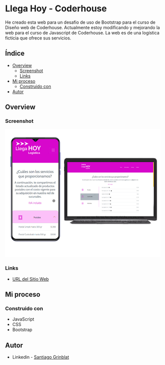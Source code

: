 # Llega Hoy - Coderhouse
He creado esta web para un desafio de uso de Bootstrap para el curso de Diseño web de Coderhouse. Actualmente estoy modificando y mejorando la web para el curso de Javascript de Coderhouse. La web es de una logística ficticia que ofrece sus servicios.

## Índice

- [Overview](#overview)
  - [Screenshot](#screenshot)
  - [Links](#links)
- [Mi proceso](#mi-proceso)
  - [Construido con](#construido-con)
- [Autor](#autor)

## Overview

### Screenshot

![](./img/previewLlegahoy.jpg)

### Links

- [URL del Sitio Web](https://sgrinblat.github.io/llega-hoy/)

## Mi proceso

### Construido con

- JavaScript
- CSS
- Bootstrap

## Autor

- Linkedin - [Santiago Grinblat](https://www.linkedin.com/in/santiago-grinblat/)

 
